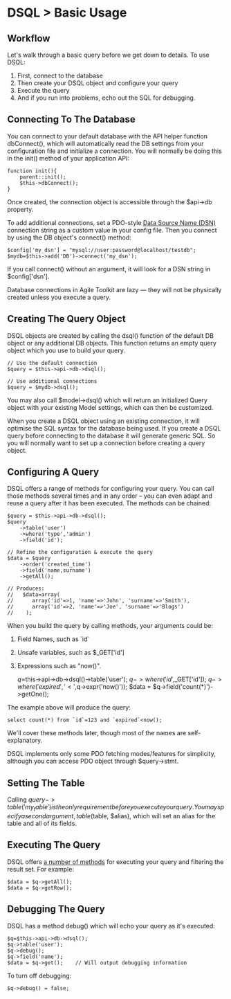 # DSQL > Basic Usage

## Workflow

Let's walk through a basic query before we get down to details. To use DSQL:

1. First, connect to the database
1. Then create your DSQL object and configure your query
1. Execute the query
1. And if you run into problems, echo out the SQL for debugging.

## Connecting To The Database

You can connect to your default database with the API helper function dbConnect(), which will automatically read the DB settings from your configuration file and initialize a connection. You will normally be doing this in the init() method of your application API:

	function init(){
        parent::init();
        $this->dbConnect();
	}

Once created, the connection object is accessible through the $api->db property.

To add additional connections, set a PDO-style [Data Source Name (DSN)](http://php.net/manual/en/ref.pdo-mysql.connection.php) connection string as a custom value in your config file. Then you connect by using the DB object's connect() method: 

	$config['my_dsn'] = "mysql://user:password@localhost/testdb";
	$mydb=$this->add('DB')->connect('my_dsn');

If you call connect() without an argument, it will look for a DSN string in $config['dsn'].

Database connections in Agile Toolkit are lazy — they will not be physically created unless you execute a query.

## Creating The Query Object

DSQL objects are created by calling the dsql() function of the default DB object or any additional DB objects. This function returns an empty query object which you use to build your query.

	// Use the default connection
	$query = $this->api->db->dsql();

	// Use additional connections
	$query = $mydb->dsql();

You may also call $model->dsql() which will return an initialized Query object with your existing Model settings, which can then be customized.

When you create a DSQL object using an existing connection, it will optimise the SQL syntax for the database being used. If you create a DSQL query before connecting to the database it will generate generic SQL. So you will normally want to set up a connection before creating a query object.

## Configuring A Query

DSQL offers a range of methods for configuring your query. You can call those methods several times and in any order &ndash; you can even adapt and reuse a query after it has been executed. The methods can be chained:

	$query = $this->api->db->dsql();
	$query
  		->table('user')
  		->where('type','admin')
  		->field('id');
  
	// Refine the configuration & execute the query
	$data = $query
  		->order('created_time')
  		->field('name,surname')
  		->getAll();

	// Produces: 
	//   $data=array(
	//      array('id'=>1, 'name'=>'John', 'surname'=>'Smith'),
	//      array('id'=>2, 'name'=>'Joe', 'surname'=>'Blogs')
	//    ); 

When you build the query by calling methods, your arguments could be:

1. Field Names, such as \`id\`
2. Unsafe variables, such as $_GET['id']
3. Expressions such as "now()".

	$q=$this->api->db->dsql()->table('user'); 
	$q->where('id',$_GET['id']);
	$q->where('expired','<',$q->expr('now()'));
	$data = $q->field('count(*)')->getOne();

The example above will produce the query:

    select count(*) from `id`=123 and `expired`<now();

We'll cover these methods later, though most of the names are self-explanatory.

DSQL implements only some PDO fetching modes/features for simplicity, although you can access PDO object through $query->stmt.

<!-- Example of using stmt please -->

## Setting The Table

Calling $query->table('my_table') is the only requirement before you execute your query. You may specify a second argument, table($table, $alias), which will set an alias for the table and all of its fields.

## Executing The Query

DSQL offers [a number of methods](/todo) for executing your query and filtering the result set. For example:

	$data = $q->getAll(); 
	$data = $q->getRow();

## Debugging The Query

DSQL has a method debug() which will echo your query as it's executed:

	$q=$this->api->db->dsql();
	$q->table('user');
	$q->debug();
	$q->field('name');
	$data = $q->get();    // Will output debugging information

To turn off debugging:

	$q->debug() = false;